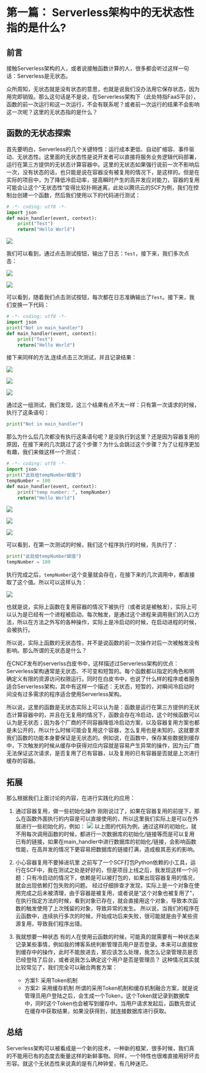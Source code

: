 # 第一篇： Serverless架构中的无状态性指的是什么?

## 前言

接触Serverless架构的人，或者说接触函数计算的人，很多都会听过这样一句话：Serverless是无状态。

众所周知，无状态就是没有状态的意思，也就是说我们没办法用它保存状态，因为用完即销毁。那么这句话是不是说，在Serverless架构下（此处特指FaaS平台），函数的前一次运行和这一次运行，不会有联系呢？或者前一次运行的结果不会影响这一次呢？这里的无状态指的是什么？

## 函数的无状态探索

首先要明白，Serverless的几个关键特性：运行成本更低、自动扩缩容、事件驱动、无状态性。这里面的无状态性是说开发者可以直接将服务业务逻辑代码部署，运行在第三方提供的无状态计算容器中。这里的无状态如果强行说前一次不影响后一次，没有状态的话，也只能是说在容器没有被复用的情况下，是这样的。但是在实际的项目中，为了降低冷启动率，提高瞬时产生的高并发应对能力，容器的复用可能会让这个“无状态性“变得比较扑朔迷离，此处以腾讯云的SCF为例，我们在控制台创建一个函数，然后我们使用以下的代码进行测试：

```python
# -*- coding: utf8 -*-
import json
def main_handler(event, context):
    print("Test")
    return("Hello World")
```

![](https://others-1256773370.cos.ap-chengdu.myqcloud.com/article/material/5-1-1.png)

我们可以看到，通过点击测试按钮，输出了日志：`Test`，接下来，我们多次点击：

![](https://others-1256773370.cos.ap-chengdu.myqcloud.com/article/material/5-1-2.png)

![](https://others-1256773370.cos.ap-chengdu.myqcloud.com/article/material/5-1-3.png)

可以看到，随着我们点击测试按钮，每次都在日志准确输出了`Test`。接下来，我们变换一下代码：

```python
# -*- coding: utf8 -*-
import json
print("Not in main_handler")
def main_handler(event, context):
    print("Test")
    return("Hello World")
```

接下来同样的方法,连续点击三次测试，并且记录结果：

![](https://others-1256773370.cos.ap-chengdu.myqcloud.com/article/material/5-1-4.png)

![](https://others-1256773370.cos.ap-chengdu.myqcloud.com/article/material/5-1-5.png)

![](https://others-1256773370.cos.ap-chengdu.myqcloud.com/article/material/5-1-6.png)

通过这一组测试，我们发现，这三个结果有点不太一样：只有第一次请求的时候，执行了这条语句：

```python
print("Not in main_handler")
```

那么为什么后几次都没有执行这条语句呢？是没执行到这里？还是因为容器复用的原因，在接下来的几次跳过了这个步骤？为什么会跳过这个步骤？为了让程序更加有趣，我们来做这样一个测试：

```python
# -*- coding: utf8 -*-
import json
print("此处给tempNumber赋值")
tempNumber = 100
def main_handler(event, context):
    print("temp number: ", tempNumber)
    return("Hello World")
```

![](https://others-1256773370.cos.ap-chengdu.myqcloud.com/article/material/5-1-7.png)

![](https://others-1256773370.cos.ap-chengdu.myqcloud.com/article/material/5-1-8.png)

![](https://others-1256773370.cos.ap-chengdu.myqcloud.com/article/material/5-1-9.png)

可以看到，在第一次测试的时候，我们这个程序执行的时候，先执行了：

```python
print("此处给tempNumber赋值")
tempNumber = 100
```

执行完成之后，`tempNumber`这个变量就会存在，在接下来的几次调用中，都直接取了这个值。所以可以这样认为：

![](https://others-1256773370.cos.ap-chengdu.myqcloud.com/article/material/5-1-10.png)

也就是说，实际上函数在复用容器的情况下被执行（或者说是被触发），实际上可以认为是已经有一个进程被启动，每次触发，是通过这个进程来调用我们的入口方法，所以在方法之外写的各种操作，实际上是冷启动的时候，在启动进程的时候，会被执行。

所以说，实际上函数的无状态性，并不是说函数的前一次操作对后一次被触发没有影响。那么所谓的无状态是什么？

在CNCF发布的serverlss白皮书中，这样描述过Serverless架构的优点：Serverless架构通常是无状态、不可变和短暂的。每个函数都以指定的角色和明确定义有限的资源访问权限运行。同时在白皮书中，也说了什么样的程序或者服务适合Serverless架构，其中有这样一个描述：无状态，短暂的，对瞬间冷启动时间没有过多需求的程序适合使用Serverless架构。

所以说，这里的函数是无状态实际上可以认为是：函数是运行在第三方提供的无状态计算容器中的，并且在无复用的情况下，函数会存在冷启动，这个时候函数可以认为是无状态；因为各个厂商的不同容器降低冷启动方案，以及容器复用方案也都是未公开的，所以什么时候可能会复用这个容器，怎么复用也是未知的，这就要求我们函数的功能本身要保证是无状态的。例如说，在函数中，保存某些数据到缓存中，下次触发的时候从缓存中获得对应内容就是容易产生异常的操作，因为云厂商无法保证这次请求，是否复用了已有容器，以及复用的已有容器是否就是上次进行缓存的容器。

## 拓展

那么根据我们上面讨论的内容，在进行实践化的应用：

1. 通过容器复用，做一些初始化操作
刚刚说过了，如果在容器复用的前提下，那么在函数外面执行的内容是可以直接使用的，所以这里我们实际上是可以在外层进行一些初始化的，例如：
![](https://others-1256773370.cos.ap-chengdu.myqcloud.com/article/material/5-1-11.png)
以上图的代码为例，通过这样的初始化，就不用每次调用函数的时候，都进行一次数据库的初始化/链接等而是可以复用已有的链接，如果在main_handler中进行数据库的初始化/链接，会影响函数性能，在高并发的情况下更容易把数据库的链接打满，造成极其恶劣的影响。

2. 小心容器复用不要掉进坑里
之前写了一个SCF打包Python依赖的小工具，运行在SCF中，我在测试之处是好好的，但是项目上线之后，我发现这样一个问题：只有冷启动的情况下，依赖是可以被打包的，如果出现容器复用的情况，就会出现依赖打包失败的问题。
经过仔细排查才发现，实际上是一个对象在使用完成之后未被清理，由于容器是被复用，或者说是“这个对象也被复用了”，在执行指定方法的时候，看到对象已存在，就会直接用这个对象，导致本次函数的触发使用了上次残留的对象，导致异常的发生。
所以说，当我们的程序在云函数中，连续执行多次的时候，开始成功后来失败，很可能就是由于某些资源复用，导致我们程序出错。

3. 我就想要一种状态
有的人在使用云函数的时候，可能真的就需要有一种状态来记录某些事情，例如我的博客系统判断管理员用户是否登录。本来可以直接放到缓存中的操作，此时不能放进去，那应该怎么处理，我怎么记录管理员是否已经登陆了后台，或者说我怎么确定这个用户是否是管理员？
这种情况其实就比较常见了，我们完全可以融合两套方案：
	* 方案1: 采用Token机制
	* 方案2: 采用缓存机制
所谓的采用Token机制和缓存机制融合方案，就是说管理员用户登陆之后，会生成一个Token，这个Token就记录到数据库中，同时这个Token也会被写到缓存中。当用户请求发起后，函数先尝试在缓存中获取结果，如果没获得到，就连接数据库进行获取。



## 总结

Serverless架构可以被看成是一个新的技术，一种新的框架，很多时候，我们真的不能用已有的态度去衡量这样的新鲜事物。同样，一个特性也很难直接用好坏去形容。就这个无状态性来说真的是有几种钟爱，有几种迷茫。